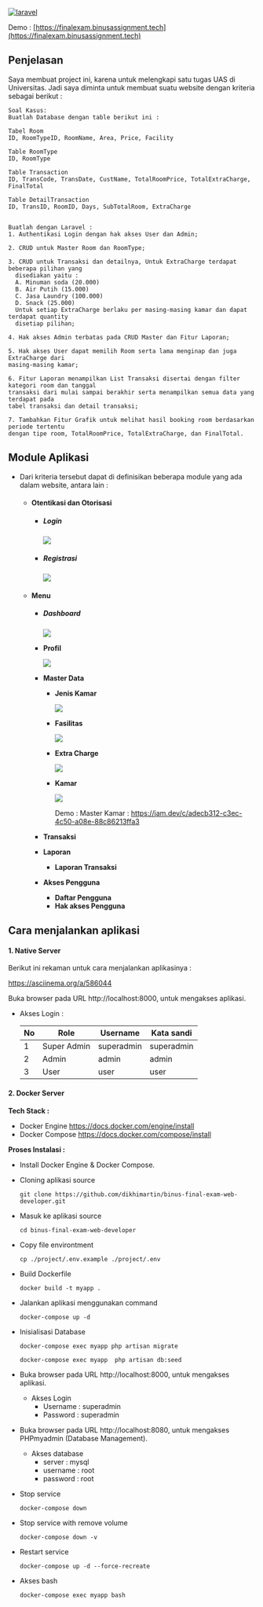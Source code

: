 [![laravel](https://i.ibb.co/SmtP4vH/image-4.png)](https://laravel.com)

Demo : [https://finalexam.binusassignment.tech](https://finalexam.binusassignment.tech)


## Penjelasan

Saya membuat project ini, karena untuk melengkapi satu tugas UAS  di Universitas. Jadi saya diminta untuk membuat suatu website  dengan kriteria sebagai berikut :

```
Soal Kasus: 
Buatlah Database dengan table berikut ini :

Tabel Room
ID, RoomTypeID, RoomName, Area, Price, Facility

Table RoomType
ID, RoomType

Table Transaction
ID, TransCode, TransDate, CustName, TotalRoomPrice, TotalExtraCharge, FinalTotal

Table DetailTransaction
ID, TransID, RoomID, Days, SubTotalRoom, ExtraCharge


Buatlah dengan Laravel :
1. Authentikasi Login dengan hak akses User dan Admin;

2. CRUD untuk Master Room dan RoomType;

3. CRUD untuk Transaksi dan detailnya, Untuk ExtraCharge terdapat beberapa pilihan yang
  disediakan yaitu :
  A. Minuman soda (20.000)
  B. Air Putih (15.000)
  C. Jasa Laundry (100.000)
  D. Snack (25.000)
  Untuk setiap ExtraCharge berlaku per masing-masing kamar dan dapat terdapat quantity
  disetiap pilihan;
  
4. Hak akses Admin terbatas pada CRUD Master dan Fitur Laporan;

5. Hak akses User dapat memilih Room serta lama menginap dan juga ExtraCharge dari
masing-masing kamar;

6. Fitur Laporan menampilkan List Transaksi disertai dengan filter kategori room dan tanggal
transaksi dari mulai sampai berakhir serta menampilkan semua data yang terdapat pada
tabel transaksi dan detail transaksi;

7. Tambahkan Fitur Grafik untuk melihat hasil booking room berdasarkan periode tertentu
dengan tipe room, TotalRoomPrice, TotalExtraCharge, dan FinalTotal.
```



## Module Aplikasi 

- Dari kriteria tersebut dapat di definisikan beberapa module yang ada dalam website, antara lain :
  
  
  - #### **Otentikasi dan Otorisasi**
  
    - ##### **Login** 
  
      ![](https://i.imgur.com/dyPw8ZY.png)
  
    - ##### **Registrasi**
  
      ![](https://i.imgur.com/6FL2n6c.png)
  
  - #### **Menu**
  
    - ##### **Dashboard**
  
      ![](https://i.imgur.com/ZVQmxGU.png)
  
      [^Demo :]: Registrasi dan Reservasi Kamar https://jam.dev/c/8a96664a-88e2-4dbd-b833-4aa4425cd0b1
  
      
  
    - **Profil**
  
      ![](https://i.imgur.com/uf4k7WS.png)
  
      
  
    - **Master Data**
  
      - **Jenis Kamar**
  
        ![](https://i.imgur.com/gbFeSIp.png)
  
        
  
      - **Fasilitas**
  
        ![](https://i.imgur.com/d02uMsZ.png)
  
        
  
      - **Extra Charge**
  
        ![](https://i.imgur.com/hXX2Ifl.png)
  
        
  
      - **Kamar**
  
        ![](https://i.imgur.com/3O5YnZR.png)
  
        Demo : 
        Master Kamar : https://jam.dev/c/adecb312-c3ec-4c50-a08e-88c86213ffa3
  
    - **Transaksi**
  
    - **Laporan**
  
      - **Laporan Transaksi**
  
    - **Akses Pengguna**
  
      - **Daftar Pengguna**
      - **Hak akses Pengguna**
  



## Cara menjalankan aplikasi

#### 1. Native Server

Berikut ini rekaman untuk cara menjalankan aplikasinya :

https://asciinema.org/a/586044

Buka browser pada URL  http://localhost:8000, untuk mengakses aplikasi.

- Akses Login :

  | No   | Role        | Username   | Kata sandi |
  | ---- | ----------- | ---------- | ---------- |
  | 1    | Super Admin | superadmin | superadmin |
  | 2    | Admin       | admin      | admin      |
  | 3    | User        | user       | user       |

#### 2. Docker Server

**Tech Stack :**

  - Docker Engine https://docs.docker.com/engine/install
  - Docker Compose https://docs.docker.com/compose/install

**Proses Instalasi :**

- Install Docker Engine & Docker Compose.

- Cloning aplikasi source

  ```shell
  git clone https://github.com/dikhimartin/binus-final-exam-web-developer.git
  ```

- Masuk ke aplikasi source

  ```shell
  cd binus-final-exam-web-developer
  ```

- Copy file environtment

  ```shell
  cp ./project/.env.example ./project/.env
  ```

- Build Dockerfile

  ```shell
  docker build -t myapp .
  ```

- Jalankan aplikasi menggunakan command 

  ```shell
  docker-compose up -d
  ```

- Inisialisasi Database

  ```shell
  docker-compose exec myapp php artisan migrate  
  ```

  ```shell
  docker-compose exec myapp  php artisan db:seed
  ```

- Buka browser pada URL  http://localhost:8000, untuk mengakses aplikasi.

  - Akses Login 
    - Username    : superadmin
    - Password     : superadmin

- Buka browser pada URL  http://localhost:8080, untuk mengakses PHPmyadmin (Database Management).

  - Akses database 
    - server : mysql
    - username : root
    - password : root

- Stop service 

  ```shell
  docker-compose down
  ```

- Stop service with remove volume

  ```shell
  docker-compose down -v
  ```

- Restart service

  ```shell
  docker-compose up -d --force-recreate
  ```

- Akses bash 

  ```shell
  docker-compose exec myapp bash
  ```

  